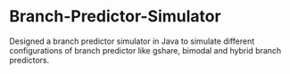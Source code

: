 # Branch-Predictor-Simulator
Designed a branch predictor simulator in Java to simulate different configurations of branch predictor like gshare, bimodal and hybrid branch predictors.
